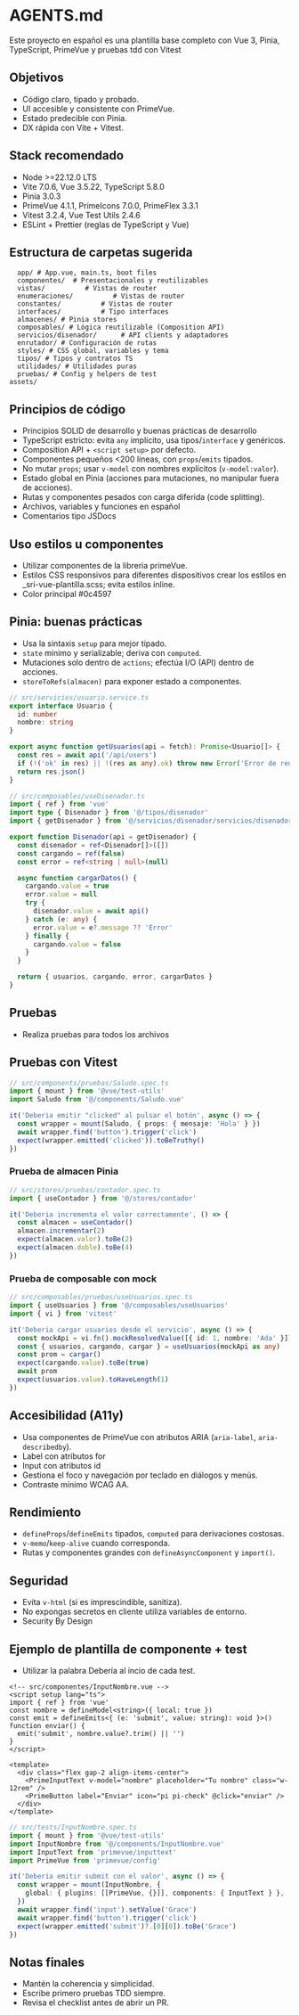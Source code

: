 # AGENTS.md

Este proyecto en español es una plantilla base completo con Vue 3, Pinia, TypeScript, PrimeVue y pruebas tdd con Vitest

## Objetivos

- Código claro, tipado y probado.
- UI accesible y consistente con PrimeVue.
- Estado predecible con Pinia.
- DX rápida con Vite + Vitest.

## Stack recomendado

- Node >=22.12.0 LTS
- Vite 7.0.6, Vue 3.5.22, TypeScript 5.8.0
- Pinia 3.0.3
- PrimeVue 4.1.1, PrimeIcons 7.0.0, PrimeFlex 3.3.1
- Vitest 3.2.4, Vue Test Utils 2.4.6
- ESLint + Prettier (reglas de TypeScript y Vue)

## Estructura de carpetas sugerida

```src/
  app/ # App.vue, main.ts, boot files
  componentes/  # Presentacionales y reutilizables
  vistas/          # Vistas de router
  enumeraciones/          # Vistas de router
  constantes/          # Vistas de router
  interfaces/          # Tipo interfaces
  almacenes/ # Pinia stores
  composables/ # Lógica reutilizable (Composition API)
  servicios/disenador/      # API clients y adaptadores
  enrutador/ # Configuración de rutas
  styles/ # CSS global, variables y tema
  tipos/ # Tipos y contratos TS
  utilidades/ # Utilidades puras
  pruebas/ # Config y helpers de test
assets/
```

## Principios de código

- Principios SOLID de desarrollo y buenas prácticas de desarrollo
- TypeScript estricto: evita `any` implícito, usa tipos/`interface` y genéricos.
- Composition API + `<script setup>` por defecto.
- Componentes pequeños <200 líneas, con `props`/`emits` tipados.
- No mutar `props`; usar `v-model` con nombres explícitos (`v-model:valor`).
- Estado global en Pinia (acciones para mutaciones, no manipular fuera de acciones).
- Rutas y componentes pesados con carga diferida (code splitting).
- Archivos, variables y funciones en español
- Comentarios tipo JSDocs

## Uso estilos u componentes

- Utilizar componentes de la libreria primeVue.
- Estilos CSS responsivos para diferentes dispositivos crear los estilos en \_sri-vue-plantilla.scss; evita estilos inline.
- Color principal #0c4597

## Pinia: buenas prácticas

- Usa la sintaxis `setup` para mejor tipado.
- `state` mínimo y serializable; deriva con `computed`.
- Mutaciones solo dentro de `actions`; efectúa I/O (API) dentro de acciones.
- `storeToRefs(almacen)` para exponer estado a componentes.

```ts
// src/servicios/usuario.service.ts
export interface Usuario {
  id: number
  nombre: string
}

export async function getUsuarios(api = fetch): Promise<Usuario[]> {
  const res = await api('/api/users')
  if (!('ok' in res) || !(res as any).ok) throw new Error('Error de red')
  return res.json()
}

// src/composables/useDisenador.ts
import { ref } from 'vue'
import type { Disenador } from '@/tipos/disenador'
import { getDisenador } from '@/servicios/disenador/servicios/disenador.service'

export function Disenador(api = getDisenador) {
  const disenador = ref<Disenador[]>([])
  const cargando = ref(false)
  const error = ref<string | null>(null)

  async function cargarDatos() {
    cargando.value = true
    error.value = null
    try {
      disenador.value = await api()
    } catch (e: any) {
      error.value = e?.message ?? 'Error'
    } finally {
      cargando.value = false
    }
  }

  return { usuarios, cargando, error, cargarDatos }
}
```

## Pruebas

- Realiza pruebas para todos los archivos

## Pruebas con Vitest

```ts
// src/components/pruebas/Saludo.spec.ts
import { mount } from '@vue/test-utils'
import Saludo from '@/components/Saludo.vue'

it('Deberia emitir "clicked" al pulsar el botón', async () => {
  const wrapper = mount(Saludo, { props: { mensaje: 'Hola' } })
  await wrapper.find('button').trigger('click')
  expect(wrapper.emitted('clicked')).toBeTruthy()
})
```

### Prueba de almacen Pinia

```ts
// src/stores/pruebas/contador.spec.ts
import { useContador } from '@/stores/contador'

it('Deberia incrementa el valor correctamente', () => {
  const almacen = useContador()
  almacen.incrementar(2)
  expect(almacen.valor).toBe(2)
  expect(almacen.doble).toBe(4)
})
```

### Prueba de composable con mock

```ts
// src/composables/pruebas/useUsuarios.spec.ts
import { useUsuarios } from '@/composables/useUsuarios'
import { vi } from 'vitest'

it('Deberia cargar usuarios desde el servicio', async () => {
  const mockApi = vi.fn().mockResolvedValue([{ id: 1, nombre: 'Ada' }])
  const { usuarios, cargando, cargar } = useUsuarios(mockApi as any)
  const prom = cargar()
  expect(cargando.value).toBe(true)
  await prom
  expect(usuarios.value).toHaveLength(1)
})
```

## Accesibilidad (A11y)

- Usa componentes de PrimeVue con atributos ARIA (`aria-label`, `aria-describedby`).
- Label con atributos for
- Input con atributos id
- Gestiona el foco y navegación por teclado en diálogos y menús.
- Contraste mínimo WCAG AA.

## Rendimiento

- `defineProps`/`defineEmits` tipados, `computed` para derivaciones costosas.
- `v-memo`/`keep-alive` cuando corresponda.
- Rutas y componentes grandes con `defineAsyncComponent` y `import()`.

## Seguridad

- Evita `v-html` (si es imprescindible, sanitiza).
- No expongas secretos en cliente utiliza variables de entorno.
- Security By Design

## Ejemplo de plantilla de componente + test

- Utilizar la palabra Debería al incio de cada test.

```vue
<!-- src/componentes/InputNombre.vue -->
<script setup lang="ts">
import { ref } from 'vue'
const nombre = defineModel<string>({ local: true })
const emit = defineEmits<{ (e: 'submit', value: string): void }>()
function enviar() {
  emit('submit', nombre.value?.trim() || '')
}
</script>

<template>
  <div class="flex gap-2 align-items-center">
    <PrimeInputText v-model="nombre" placeholder="Tu nombre" class="w-12rem" />
    <PrimeButton label="Enviar" icon="pi pi-check" @click="enviar" />
  </div>
</template>
```

```ts
// src/tests/InputNombre.spec.ts
import { mount } from '@vue/test-utils'
import InputNombre from '@/components/InputNombre.vue'
import InputText from 'primevue/inputtext'
import PrimeVue from 'primevue/config'

it('Debería emitir submit con el valor', async () => {
  const wrapper = mount(InputNombre, {
    global: { plugins: [[PrimeVue, {}]], components: { InputText } },
  })
  await wrapper.find('input').setValue('Grace')
  await wrapper.find('button').trigger('click')
  expect(wrapper.emitted('submit')?.[0][0]).toBe('Grace')
})
```

## Notas finales

- Mantén la coherencia y simplicidad.
- Escribe primero pruebas TDD siempre.
- Revisa el checklist antes de abrir un PR.
